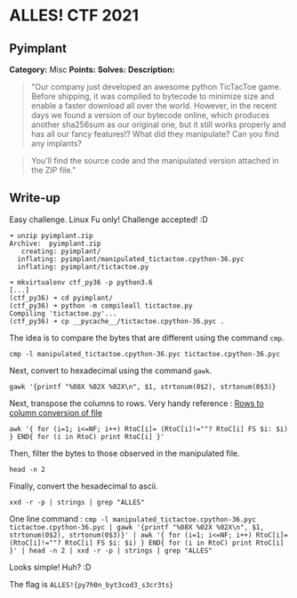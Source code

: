# ALLES! CTF 2021 

## Pyimplant
**Category:** Misc
**Points:**
**Solves:** 
**Description:**

> "Our company just developed an awesome python TicTacToe game. Before shipping, it was compiled to bytecode to minimize size and enable a faster download all over the world. However, in the recent days we found a version of our bytecode online, which produces another sha256sum as our original one, but it still works properly and has all our fancy features!? What did they manipulate? Can you find any implants?

> You'll find the source code and the manipulated version attached in the ZIP file."

## Write-up
Easy challenge. Linux Fu only! Challenge accepted! :D

```console
➜ unzip pyimplant.zip 
Archive:  pyimplant.zip
   creating: pyimplant/
  inflating: pyimplant/manipulated_tictactoe.cpython-36.pyc  
  inflating: pyimplant/tictactoe.py  
```

```console
➜ mkvirtualenv ctf_py36 -p python3.6
[...]
(ctf_py36) ➜ cd pyimplant/
(ctf_py36) ➜ python -m compileall tictactoe.py
Compiling 'tictactoe.py'...
(ctf_py36) ➜ cp __pycache__/tictactoe.cpython-36.pyc .
```

The idea is to compare the bytes that are different using the command `cmp`.

`cmp -l manipulated_tictactoe.cpython-36.pyc tictactoe.cpython-36.pyc`

Next, convert to hexadecimal using the command `gawk`.

`gawk '{printf "%08X %02X %02X\n", $1, strtonum(0$2), strtonum(0$3)}`

Next, transpose the columns to rows. Very handy reference : [Rows to column conversion of file](https://unix.stackexchange.com/questions/169995/rows-to-column-conversion-of-file)

`awk '{ for (i=1; i<=NF; i++) RtoC[i]= (RtoC[i]!=""? RtoC[i] FS $i: $i) } END{ for (i in RtoC) print RtoC[i] }'`

Then, filter the bytes to those observed in the manipulated file.

`head -n 2`

Finally, convert the hexadecimal to ascii. 

`xxd -r -p | strings | grep "ALLES"`

One line command : `cmp -l manipulated_tictactoe.cpython-36.pyc tictactoe.cpython-36.pyc | gawk '{printf "%08X %02X %02X\n", $1, strtonum(0$2), strtonum(0$3)}' | awk '{ for (i=1; i<=NF; i++) RtoC[i]= (RtoC[i]!=""? RtoC[i] FS $i: $i) } END{ for (i in RtoC) print RtoC[i] }' | head -n 2 | xxd -r -p | strings | grep "ALLES"`

Looks simple! Huh? :D

The flag is `ALLES!{py7h0n_byt3cod3_s3cr3ts}`
